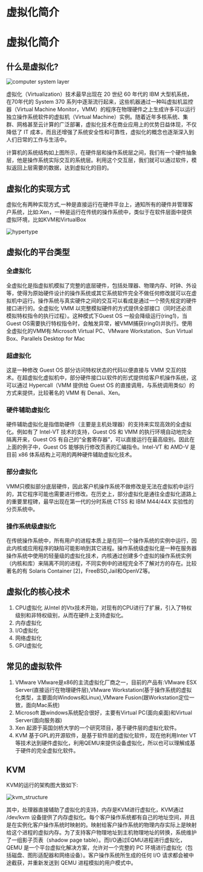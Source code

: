 # 虚拟化简介


# 虚拟化简介

## 什么是虚拟化?
 
![computer system layer](/images/computer.jpg)   


虚拟化（Virtualization）技术最早出现在 20 世纪 60 年代的 IBM 大型机系统，在70年代的 System 370 系列中逐渐流行起来，这些机器通过一种叫虚拟机监控器（Virtual Machine Monitor，VMM）的程序在物理硬件之上生成许多可以运行独立操作系统软件的虚拟机（Virtual Machine）实例。随着近年多核系统、集群、网格甚至云计算的广泛部署，虚拟化技术在商业应用上的优势日益体现，不仅降低了 IT 成本，而且还增强了系统安全性和可靠性，虚拟化的概念也逐渐深入到人们日常的工作与生活中。

计算机的系统结构如上图所示，在硬件层和操作系统层之间，我们有一个硬件抽象层，他是操作系统实际交互的系统层。利用这个交互层，我们就可以通过软件，模拟返回上层需要的数据，达到虚拟化的目的。

## 虚拟化的实现方式  
虚拟化有两种实现方式,一种是直接运行在硬件平台上，通知所有的硬件并管理客户系统，比如:Xen，一种是运行在传统的操作系统中，类似于在软件层面中提供虚拟环境，比如KVM和VirtualBox

![hypertype](/images/hypertype.jpg)   

## 虚拟化的平台类型 

### 全虚拟化 

全虚拟化是指虚拟机模拟了完整的底层硬件，包括处理器、物理内存、时钟、外设等，使得为原始硬件设计的操作系统或其它系统软件完全不做任何修改就可以在虚拟机中运行。操作系统与真实硬件之间的交互可以看成是通过一个预先规定的硬件接口进行的。全虚拟化 VMM 以完整模拟硬件的方式提供全部接口（同时还必须模拟特权指令的执行过程）。这种模式下Guest OS 一般会降级运行(ring1)，当Guest OS需要执行特权指令时，会触发异常，被VMM捕获(ring0)并执行。使用全虚拟化的VMM有:Microsoft Virtual PC、VMware Workstation、Sun Virtual Box、Parallels Desktop for Mac

### 超虚拟化

这是一种修改 Guest OS 部分访问特权状态的代码以便直接与 VMM 交互的技术。在超虚拟化虚拟机中，部分硬件接口以软件的形式提供给客户机操作系统，这可以通过 Hypercall（VMM 提供给 Guest OS 的直接调用，与系统调用类似）的方式来提供，比较著名的 VMM 有 Denali、Xen。

### 硬件辅助虚拟化

硬件辅助虚拟化是指借助硬件（主要是主机处理器）的支持来实现高效的全虚拟化。例如有了 Intel-VT 技术的支持，Guest OS 和 VMM 的执行环境自动地完全隔离开来，Guest OS 有自己的“全套寄存器”，可以直接运行在最高级别。因此在上面的例子中，Guest OS 能够执行修改页表的汇编指令。Intel-VT 和 AMD-V 是目前 x86 体系结构上可用的两种硬件辅助虚拟化技术。

### 部分虚拟化

VMM只模拟部分底层硬件，因此客户机操作系统不做修改是无法在虚拟机中运行的，其它程序可能也需要进行修改。在历史上，部分虚拟化是通往全虚拟化道路上的重要里程碑，最早出现在第一代的分时系统 CTSS 和 IBM M44/44X 实验性的分页系统中。

### 操作系统级虚拟化

在传统操作系统中，所有用户的进程本质上是在同一个操作系统的实例中运行，因此内核或应用程序的缺陷可能影响到其它进程。操作系统级虚拟化是一种在服务器操作系统中使用的轻量级的虚拟化技术，内核通过创建多个虚拟的操作系统实例（内核和库）来隔离不同的进程，不同实例中的进程完全不了解对方的存在。比较著名的有 Solaris Container [2]，FreeBSD,Jail和OpenVZ等。

## 虚拟化的核心技术 

1. CPU虚拟化 从Intel 的Vtx技术开始，对现有的CPU进行了扩展，引入了特权级别和非特权级别，从而在硬件上支持虚拟化。
2. 内存虚拟化 
3. I/O虚拟化
4. 网络虚拟化
5. GPU虚拟化

## 常见的虚拟软件 

1. VMware VMware是x86的主流虚拟化厂商之一，目前的产品有:VMware ESX Server(直接运行在物理硬件层),VMware Workstation(基于操作系统的虚拟化类型，主要面向Windows和Linux),VMware Fusion(跟Workstation定位一致，面向Mac系统)
2. Microsoft 跟windows系统配合很好，主要有Virtual PC(面向桌面)和Virtual Server(面向服务器)
3. Xen 起源于英国剑桥大学的一个研究项目，基于硬件层的虚拟化软件。
4. KVM 基于GPL的开源软件，是基于软件层的虚拟化软件，现在他利用Inter VT等技术达到硬件虚拟化，利用QEMU来提供设备虚拟化，所以也可以理解成基于硬件的完全虚拟化软件。

## KVM  

KVM的运行的架构图大致如下:  

![kvm_structure](/images/kvm_structure.gif)   

其中，处理器直接辅助了虚拟化的支持，内存是KVM进行虚拟化，KVM通过 /dev/kvm 设备提供了内存虚拟化。每个客户操作系统都有自己的地址空间，并且是在实例化客户操作系统时映射的。映射给客户操作系统的物理内存实际上是映射给这个进程的虚拟内存。为了支持客户物理地址到主机物理地址的转换，系统维护了一组影子页表（shadow page table）。而I/O通过EQMU进程进行虚拟化，QEMU 是一个平台虚拟化解决方案，允许对一个完整的 PC 环境进行虚拟化（包括磁盘、图形适配器和网络设备）。客户操作系统所生成的任何 I/O 请求都会被中途截获，并重新发送到 QEMU 进程模拟的用户模式中。






















